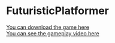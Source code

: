 # FuturisticPlatformer
[You can download the game here](https://duygudumlupinar.itch.io/i-future)<br>
[You can see the gameplay video here](https://www.youtube.com/watch?v=bZC2tOLcG2w)
